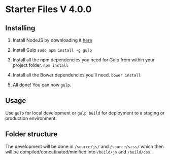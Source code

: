 # Starter Files V 4.0.0

## Installing
1. Install NodeJS by downloading it [here](http://nodejs.org/download/)

2. Install Gulp `sudo npm install -g gulp`

3. Install all the npm dependencies you need for Gulp from within your project folder. `npm install`

4. Install all the Bower dependencies you'll need. `bower install`

5. All done! You can now `gulp`.

## Usage
Use `gulp` for local development or `gulp build` for deployment to a staging or production environment.

## Folder structure
The development will be done in `/source/js/` and `/source/scss/` which then will be compiled/concatinated/minified into `/build/js` and `/build/css`.